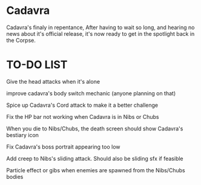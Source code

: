 # Cadavra


Cadavra's finaly in repentance, After having to wait so long, and hearing no news about it's official release, it's now ready to get in the spotlight back in the Corpse. 


# TO-DO LIST

Give the head attacks when it's alone

improve cadavra's body switch mechanic (anyone planning on that)

Spice up Cadavra's Cord attack to make it a better challenge

Fix the HP bar not working when Cadavra is in Nibs or Chubs

When you die to Nibs/Chubs, the death screen should show Cadavra's bestiary icon

Fix Cadavra's boss portrait appearing too low

Add creep to Nibs's sliding attack. Should also be sliding sfx if feasible

Particle effect or gibs when enemies are spawned from the Nibs/Chubs bodies


